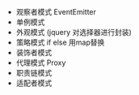 - 观察者模式  EventEmitter
- 单例模式
- 外观模式  (jquery 对选择器进行封装)
- 策略模式 if else 用map替换
- 装饰者模式
- 代理模式 Proxy
- 职责链模式
- 适配者模式
